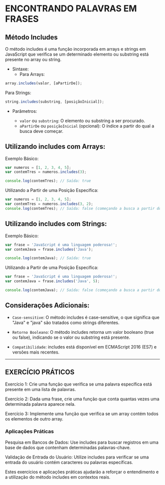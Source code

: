 # ENCONTRANDO PALAVRAS EM FRASES

## Método Includes

O método includes é uma função incorporada em arrays e strings em JavaScript que verifica se um determinado elemento ou substring está presente no array ou string.

- Sintaxe:
  - Para Arrays:

```js
array.includes(valor, [aPartirDe]);
```

Para Strings:

```js
string.includes(substring, [posiçãoInicial]);
```

- Parâmetros:

  - `valor` ou `substring`: O elemento ou substring a ser procurado.
  - `aPartirDe` ou `posiçãoInicial` (opcional): O índice a partir do qual a busca deve começar.

## Utilizando includes com Arrays:

Exemplo Básico:

```js
var numeros = [1, 2, 3, 4, 5];
var contemTres = numeros.includes(3);

console.log(contemTres); // Saída: true
```

Utilizando a Partir de uma Posição Específica:

```js
var numeros = [1, 2, 3, 4, 5];
var contemTres = numeros.includes(3, 2);
console.log(contemTres); // Saída: false (começando a busca a partir do índice 2)
```

## Utilizando includes com Strings:

Exemplo Básico:

```js
var frase = 'JavaScript é uma linguagem poderosa!';
var contemJava = frase.includes('Java');

console.log(contemJava); // Saída: true
```

Utilizando a Partir de uma Posição Específica:

```js
var frase = 'JavaScript é uma linguagem poderosa!';
var contemJava = frase.includes('Java', 5);

console.log(contemJava); // Saída: false (começando a busca a partir do índice 5)
```

## Considerações Adicionais:

- `Case-sensitive`: O método includes é case-sensitive, o que significa que "Java" e "java" são tratados como strings diferentes.

- `Retorno Booleano`: O método includes retorna um valor booleano (true ou false), indicando se o valor ou substring está presente.

- `Compatibilidade`: includes está disponível em ECMAScript 2016 (ES7) e versões mais recentes.

---

## EXERCÍCIO PRÁTICOS

Exercício 1: Crie uma função que verifica se uma palavra específica está presente em uma lista de palavras.

Exercício 2: Dada uma frase, crie uma função que conta quantas vezes uma determinada palavra aparece nela.

Exercício 3: Implemente uma função que verifica se um array contém todos os elementos de outro array.

### Aplicações Práticas

Pesquisa em Bancos de Dados: Use includes para buscar registros em uma base de dados que contenham determinadas palavras-chave.

Validação de Entrada do Usuário: Utilize includes para verificar se uma entrada do usuário contém caracteres ou palavras específicas.

Estes exercícios e aplicações práticas ajudarão a reforçar o entendimento e a utilização do método includes em contextos reais.
